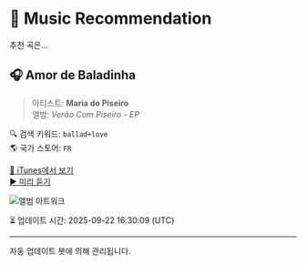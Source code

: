 
# 🎵 Music Recommendation

추천 곡은...

## 🎧 Amor de Baladinha  
> 아티스트: **Maria do Piseiro**  
> 앨범: _Verão Com Piseiro - EP_  

🔍 검색 키워드: `ballad+love`  
🌎 국가 스토어: `FR`

[🔗 iTunes에서 보기](https://music.apple.com/fr/album/amor-de-baladinha/1727499800?i=1727499813&uo=4)  
[▶️ 미리 듣기](https://audio-ssl.itunes.apple.com/itunes-assets/AudioPreview116/v4/df/72/f1/df72f10b-f4f2-e700-846e-a275b05469a3/mzaf_4005908206153559756.plus.aac.p.m4a)

![앨범 아트워크](https://is1-ssl.mzstatic.com/image/thumb/Music116/v4/2a/d6/a9/2ad6a988-bcc7-2a23-82f1-faf9fa225f75/720851594205.png/100x100bb.jpg)

⏳ 업데이트 시간: 2025-09-22 16:30:09 (UTC)

---
자동 업데이트 봇에 의해 관리됩니다.
